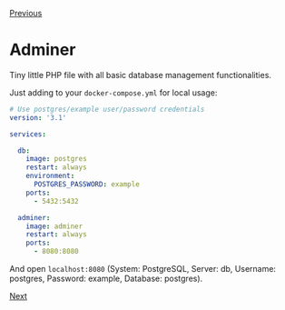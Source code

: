 [Previous](./7-transactions.md)


# Adminer

Tiny little PHP file with all basic database management functionalities.

Just adding to your `docker-compose.yml` for local usage:

```yml
# Use postgres/example user/password credentials
version: '3.1'

services:

  db:
    image: postgres
    restart: always
    environment:
      POSTGRES_PASSWORD: example
    ports:
      - 5432:5432

  adminer:
    image: adminer
    restart: always
    ports:
      - 8080:8080
```

And open `localhost:8080` (System: PostgreSQL, Server: db, Username: postgres, Password: example, Database: postgres).


[Next](./9-QA.md)
